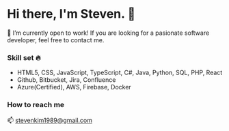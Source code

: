 # Hi there, I'm Steven. 👋

🌱 I’m currently open to work! If you are looking for a pasionate software developer, feel free to contact me.

### Skill set 🔥

* HTML5, CSS, JavaScript, TypeScript, C#, Java, Python, SQL, PHP, React
* Github, Bitbucket, Jira, Confluence
* Azure(Certified), AWS, Firebase, Docker

### How to reach me
📫 stevenkim1989@gmail.com
